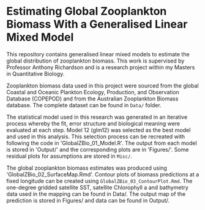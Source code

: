 # Estimating Global Zooplankton Biomass With a Generalised Linear Mixed Model
This repository contains generalised linear mixed models to estimate the global distribution of zooplankton biomass. This work is supervised by Professor Anthony Richardson and is a research project within my Masters in Quantitative Biology. 
 
Zooplankton biomass data used in this project were sourced from the global Coastal and Oceanic Plankton Ecology, Production, and Observation Database (COPEPOD) and from the Australian Zooplankton Biomass database. The complete dataset can be found in `Data/` folder.

The statistical model used in this research was generated in an iterative process whereby the fit, error structure and biological meaning were evaluated at each step. Model 12 (glm12) was selected as the best model and used in this analysis. This selection process can be recreated with following the code in 'GlobalZBio_01_Model.R'. The output from each model is stored in 'Output/' and the corresponding plots are in 'Figures/'. Some residual plots for assumptions are stored in `Misc/`. 

The global zooplankton biomass estimates was produced using 'GlobalZBio_02_SurfaceMap.Rmd'. Contour plots of biomass predictions at a fixed longitude can be created using `GlobalZBio_03_ContourPlot.Rmd`. The one-degree gridded satellite SST, satellite Chlorophyll a and bathymetry data used in the mapping can be found in Data/. The output map of the prediction is stored in Figures/ and data can be found in Output/.

